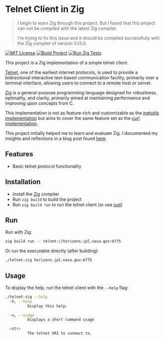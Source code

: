 # Telnet Client in Zig

> I begin to learn Zig through this project. But I found that this project can not be compiled with the latest Zig compiler.
>
> I'm trying to fix this issue and it should be compiled successfully with the Zig compiler of version 0.13.0.

[![MIT License](https://img.shields.io/badge/license-MIT-blue)](https://choosealicense.com/licenses/mit/) [![Build Project](https://github.com/michidk/telnet-zig/actions/workflows/build.yaml/badge.svg)](https://github.com/michidk/telnet-zig/actions/workflows/build.yaml) [![Run Zig Tests](https://github.com/michidk/telnet-zig/actions/workflows/test.yaml/badge.svg)](https://github.com/michidk/telnet-zig/actions/workflows/test.yaml)

This project is a Zig implementation of a simple telnet client.

[Telnet](https://en.wikipedia.org/wiki/Telnet), one of the earliest internet protocols, is used to provide a bidirectional interactive text-based communication facility, primarily over a terminal interface, allowing users to connect to a remote host or server.

[Zig](https://ziglang.org/) is a general-purpose programming language designed for robustness, optimality, and clarity, primarily aimed at maintaining performance and improving upon concepts from C.

This implementation is not as feature-rich and customizable as the [inetutils implementation](https://github.com/guillemj/inetutils/tree/master/telnet) but aims to cover the same feature set as the [curl implementation](https://github.com/curl/curl/blob/master/lib/telnet.c).

This project initially helped me to learn and evaluate Zig. I documented my insights and reflections in a blog post found [here](https://blog.lohr.dev/after-a-day-of-programming-in-zig).


## Features

- Basic telnet protocol functionality

## Installation

- Install the [Zig](https://ziglang.org/download/) compiler
- Run `zig build` to build the project
- Run `zig build run` to run the telnet client (or use [just](https://github.com/casey/just))

## Run

Run with Zig:

```bash
zig build run -- telnet://horizons.jpl.nasa.gov:6775
```

Or run the executable directly (after building):

```bash
./telnet-zig horizons.jpl.nasa.gov:6775
```

## Usage

To display the help, run the telnet client with the `--help` flag:

```bash
./telnet-zig --help
  -h, --help
          Display this help.

  -u, --usage
          Displays a short command usage

  <str>
          The telnet URI to connect to.
```
